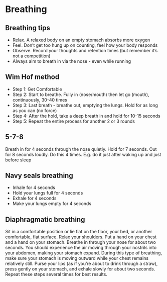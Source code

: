 # Breathing

## Breathing tips
- Relax. A relaxed body on an empty stomach absorbs more oxygen
- Feel. Don’t get too hung up on counting, feel how your body responds
- Observe. Record your thoughts and retention times (but remember it’s not a competition)
- Always aim to breath in via the nose - even while running 

## Wim Hof method
- Step 1: Get Comfortable
- Step 2: Start to breathe. Fully in (nose/mouth) then let go (mouth), continuously, 30-40 times
- Step 3: Last breath - breathe out, emptying the lungs. Hold for as long as you can (no force)
- Step 4: After the hold, take a deep breath in and hold for 10-15 seconds
- Step 5: Repeat the entire process for another 2 or 3 rounds

## 5-7-8
Breath in for 4 seconds through the nose quietly. Hold for 7 seconds. Out for 8 seconds loudly. Do this 4 times. E.g. do it just after waking up and just before sleep  

## Navy seals breathing 
- Inhale for 4 seconds 
- Hold your lungs full for 4 seconds
- Exhale for 4 seconds 
- Make your lungs empty for 4 seconds 

## Diaphragmatic breathing
Sit in a comfortable position or lie flat on the floor, your bed, or another comfortable, flat surface.
Relax your shoulders.
Put a hand on your chest and a hand on your stomach.
Breathe in through your nose for about two seconds. You should experience the air moving through your nostrils into your abdomen, making your stomach expand. During this type of breathing, make sure your stomach is moving outward while your chest remains relatively still.
Purse your lips (as if you’re about to drink through a straw), press gently on your stomach, and exhale slowly for about two seconds.
Repeat these steps several times for best results.